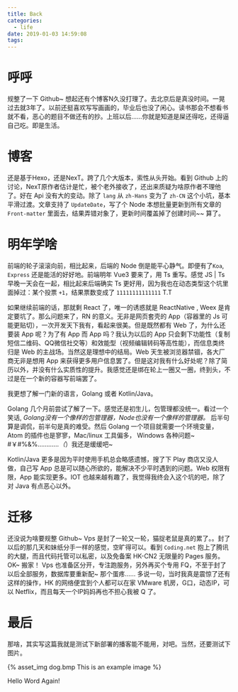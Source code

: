 ```yaml
---
title: Back
categories:
  - life
date: 2019-01-03 14:59:08
tags:
---
```


# 呼呼
规整了一下 Github~ 想起还有个博客N久没打理了。去北京后是真没时间。一晃过去就3年了。以前还挺喜欢写写画画的，毕业后也没了闲心。读书那会不想看书就不看，恶心的题目不做还有的抄。上班以后……你就是知道是屎还得吃，还得逼自己吃。即是生活。

# 博客
还是基于Hexo，还是NexT。跨了几个大版本，索性从头开始。看到 Github 上的讨论，NexT原作者估计是忙，被个老外接收了，还出来质疑为啥原作者不理他了。好在 Api 没有大的变动。除了 <code>lang</code> 从 <code>zh-Hans</code> 变为了 <code>zh-CN</code> 这个小坑，基本平滑过渡。文章支持了 <code>UpdateDate</code>，写了个 Node 本想批量更新到所有文章的 <code>Front-matter</code> 里面去，结果弄错对象了，更新时间覆盖掉了创建时间~~ 算了。

# 明年学啥
前端的轮子滚滚向前，相比起来，后端的 Node 倒是能平心静气。即便有了<code>Koa</code>, <code>Express</code> 还是能活的好好地。前端明年 Vue3 要来了，用 Ts 重写。感觉 JS | Ts 早晚一天会在一起，相比起来后端确实 Ts 更好用，因为我也在动态类型这个坑里面掉过：某个投票 <code>+1</code>，结果票数变成了 <code>11111111111111</code> T.T

如果继续前端的话，那就剩 React 了，唯一的诱惑就是 ReactNative , Weex 是肯定要坑了。那么问题来了，RN 的意义。无非是网页套壳的 App（容器里的 Js 可能更贴切），一次开发天下我有，看起来很美。但是既然都有 Web 了，为什么还要装 App 呢？为了有 App 而 App 吗？我认为以后的 App 只会剩下功能性（复制短信二维码、QQ微信社交等）和效能型（视频编辑转码等高性能），而信息类终归是 Web 的主战场。当然这是理想中的结局。Web 天生被浏览器禁锢，各大厂商无非是想用 App 来获得更多用户信息罢了。但是这对我有什么好处呢？除了简历以外，并没有什么实质性的提升。我感觉还是绑在轮上一圈又一圈，终到头，不过是在一个新的容器写前端罢了。

我更想了解一门新的语言，Golang 或者 Kotlin/Java。

Golang 几个月前尝试了解了一下。感觉还是初生儿，包管理都没统一。看过一个笑话, *Golang没有一个像样的包管理器，Node也没有一个像样的管理器。* 后半句算是调侃，前半句是真的难受。然后 Golang 一个项目就需要一个环境变量，Atom 的插件也是寥寥，Mac/linux 工具偏多， Windows 各种问题~ #￥#%&%……*……（*）我还是缓缓吧~

Kotlin/Java 更多是因为平时使用手机总会略感遗憾，搜了下 Play 商店又没人做，自己写 App 总是可以随心所欲的，能解决不少平时遇到的问题。Web 权限有限，App 能实现更多。IOT 也越来越有趣了，我觉得我终会入这个坑的吧，除了对 Java 有点恶心以外。

# 迁移
还没说为啥要规整 Github~ Vps 是封了一轮又一轮，猫捉老鼠是真的累了。。封了以后的那几天和妹纸分手一样的感觉，空旷得可以。看到 <code>Coding.net</code> 抱上了腾讯的大腿，而且代码托管可以私密，以及免备案 HK-CN2 无限量的 Pages 服务。OK~ 搬家！ Vps 也准备区分开，专注跑服务，另外再买个专用 FQ，不至于封了以后全部服务，数据库要重新配~ 那个蛋疼…… 多说一句，当时我真是震惊了还有这样的操作，HK 的网络便宜到个人都可以在家 VMware 机房，G口，动态IP，可以 Netflix，而且每天一个IP妈妈再也不担心我被 Q 了。

# 最后
那啥，其实写这篇我就是测试下新部署的播客能不能用，对吧。当然，还要测试下图片。

{% asset_img dog.bmp This is an example image %}

Hello Word Again!
